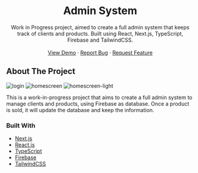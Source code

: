 <!-- PROJECT LOGO -->
<br />
<div align="center">
  <a href="https://github.com/joaodslourenco/admin-system/">
  </a>

<h1 align="center">Admin System</h1>

  <p align="center">
    Work in Progress project, aimed to create a full admin system that keeps track of clients and products. Built using React, Next.js, TypeScript, Firebase and TailwindCSS. 
    <br />
    <br />
    <a href="#">View Demo</a>
    ·
    <a href="https://github.com/joaodslourenco/admin-system/issues">Report Bug</a>
    ·
    <a href="https://github.com/joaodslourenco/admin-system/issues">Request Feature</a>
  </p>
</div>

<!-- ABOUT THE PROJECT -->
## About The Project

![login](https://user-images.githubusercontent.com/90736469/149575209-0b03b9d6-d89a-42e8-af9d-97591239091f.jpg)
![homescreen](https://user-images.githubusercontent.com/90736469/149575220-6a1fedf6-ef03-42e6-8d39-e84d0f4ddfd4.jpg)
![homescreen-light](https://user-images.githubusercontent.com/90736469/149575226-2b6bd5f0-d9f0-4b5d-9560-4aea9635473d.jpg)


This is a work-in-progress project that aims to create a full admin system to manage clients and products, using Firebase as database. Once a product is sold, it will update the database and keep the information.

### Built With

* [Next.js](https://nextjs.org/)
* [React.js](https://reactjs.org/)
* [TypeScript](https://typescriptlang.org/)
* [Firebase](https://firebase.google.com/)
* [TailwindCSS](https://tailwindcss.com/)
